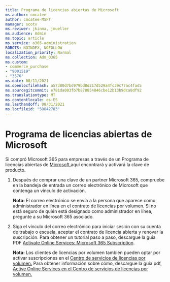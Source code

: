 ```yaml
---
title: Programa de licencias abiertas de Microsoft
ms.author: cmcatee
author: cmcatee-MSFT
manager: scotv
ms.reviwer: jkinma, jmueller
ms.audience: Admin
ms.topic: article
ms.service: o365-administration
ROBOTS: NOINDEX, NOFOLLOW
localization_priority: Normal
ms.collection: Adm_O365
ms.custom:
- commerce_purchase
- "9001519"
- "3576"
ms.date: 08/11/2021
ms.openlocfilehash: a57380d7bd979bd8d217d529a4fc39c77ac4fad5
ms.sourcegitcommit: e781da003fb7b878854846cbe12b13b9dca8df92
ms.translationtype: MT
ms.contentlocale: es-ES
ms.lasthandoff: 08/31/2021
ms.locfileid: "58842783"
---
```

# <a name="microsoft-open-license-program"></a>Programa de licencias abiertas de Microsoft

Si compró Microsoft 365 para empresas a través de un Programa de licencias abiertas de [Microsoft,](https://go.microsoft.com/fwlink/p/?LinkID=613298)aquí encontrará y activará la clave de producto.

1. Después de comprar una clave de un partner Microsoft 365, compruebe en la bandeja de entrada un correo electrónico de Microsoft que contenga un vínculo de activación.

    **Nota:** El correo electrónico se envía a la persona que aparece como administrador en línea en el contrato de licencias por volumen. Si no está seguro de quién está designado como administrador en línea, pregunte a su Microsoft 365 asociado.
1. Siga el vínculo del correo electrónico para iniciar sesión con su cuenta de trabajo o escuela, aceptar el contrato de licencia abierta y renovar la suscripción. Para obtener un tutorial paso a paso, descargue la guía PDF [Activate Online Services: Microsoft 365 Subscription](https://go.microsoft.com/fwlink/p/?LinkId=618100).

    **Nota:** Los clientes de licencias por volumen también pueden optar por activar suscripciones en el [Centro de servicios de licencias por volumen.](https://go.microsoft.com/fwlink/p/?LinkID=282016) Para obtener información sobre cómo, descargue la guía pdf, [Active Online Services en el Centro de servicios de licencias por volumen.](https://go.microsoft.com/fwlink/p/?LinkId=618096)